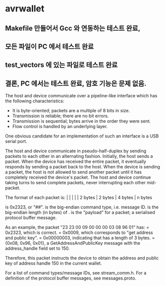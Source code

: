 # avrwallet

## Makefile  만들어서 Gcc 와 연동하는 테스트 완료,  
## 모든 파일이 PC 에서 테스트 완료
## test_vectors 에 있는 파일로 테스트 완료
## 결론, PC 에서는 테스트 완료, 암호 기능은 문제 없음.


The host and device communicate over a pipeline-like interface which has the
following characteristics:
- It is byte-oriented; packets are a multiple of 8 bits in size.
- Transmission is reliable; there are no bit errors.
- Transmission is sequential; bytes arrive in the order they were sent.
- Flow control is handled by an underlying layer.

One obvious candidate for an implementation of such an interface is a USB
serial port.

The host and device communicate in pseudo-half-duplex by sending packets to
each other in an alternating fashion. Initially, the host sends a packet.
When the device has received the entire packet, it eventually responds by
sending a packet back to the host. When the device is sending a packet, the
host is not allowed to send another packet until it has completely received
the device's packet. The host and device continue taking turns to send
complete packets, never interrupting each other mid-packet.



The format of each packet is:
| <magic> | <type>  | <length> | <value>
| 2 bytes | 2 bytes | 4 bytes  | n bytes

<magic> is 0x2323, or "##".
<type> is the big-endian command type, i.e. message ID.
<length> is the big-endian length (in bytes) of <value>.
<value> is the "payload" for a packet; a serialised protocol buffer message.



As an example, the packet "23 23 00 09 00 00 00 03 08 96 01" has:
<magic> = 0x2323, which is correct.
<type> = 0x0009, which corresponds to "get address and public key".
<length> = 0x00000003, indicating that <value> has a length of 3 bytes.
<value> = {0x08, 0x96, 0x01}, a GetAddressAndPublicKey message with
the address_handle field set to 150.

Therefore, this packet instructs the device to obtain the address and public
key of address handle 150 in the current wallet.



For a list of command types/message IDs, see stream_comm.h.
For a definition of the protocol buffer messages, see messages.proto.
